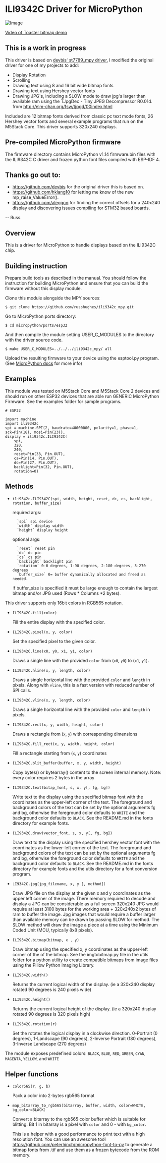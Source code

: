# ILI9342C Driver for MicroPython

![Image](docs/m5stack_hello.jpg)



[Video of Toaster bitmap demo](https://youtu.be/0uWsjKQmCpU)

## This is a work in progress

This driver is based on [devbis' st7789_mpy driver.](https://github.com/devbis/st7789_mpy)
I modified the original driver for one of my projects to add:

- Display Rotation
- Scrolling
- Drawing text using 8 and 16 bit wide bitmap fonts
- Drawing text using Hershey vector fonts
- Drawing JPG's, including a SLOW mode to draw jpg's larger than available ram
  using the TJpgDec - Tiny JPEG Decompressor R0.01d. from
  http://elm-chan.org/fsw/tjpgd/00index.html

Included are 12 bitmap fonts derived from classic pc text mode fonts, 26
Hershey vector fonts and several example programs that run on the M5Stack Core.
This driver supports 320x240 displays.

## Pre-compiled MicroPython firmware

The firmware directory contains MicroPython v1.14 firmware.bin files with the ILI9342C C driver and frozen python font files compiled with ESP-IDF 4.


## Thanks go out to:

- https://github.com/devbis for the original driver this is based on.
- https://github.com/hklang10 for letting me know of the new mp_raise_ValueError().
- https://github.com/aleggon for finding the correct offsets for a 240x240
  display and discovering issues compiling for STM32 based boards.

-- Russ

## Overview

This is a driver for MicroPython to handle displays based on the ILI9342C chip.


## Building instruction

Prepare build tools as described in the manual. You should follow the
instruction for building MicroPython and ensure that you can build the
firmware without this display module.

Clone this module alongside the MPY sources:

    $ git clone https://github.com/russhughes/ili9342c_mpy.git

Go to MicroPython ports directory:

    $ cd micropython/ports/esp32

And then compile the module setting USER_C_MODULES to the directory with the
driver source code.

    $ make USER_C_MODULES=../../../ili9342c_mpy/ all


Upload the resulting firmware to your device using the esptool.py program.
(See
[MicroPython docs](http://docs.micropython.org/en/latest/esp8266/tutorial/intro.html#deploying-the-firmware)
for more info)


## Examples

This module was tested on M5Stack Core and M5Stack Core 2 devices and should run on other ESP32 devices that are able run GENERIC MicroPython Firmware. See the examples folder for sample programs.

    # ESP32

    import machine
    import ili9342c
    spi = machine.SPI(2, baudrate=40000000, polarity=1, phase=1, sck=Pin(18), mosi=Pin(23)),
    display = ili9342c.ILI9342C(
        spi,
        320,
        240,
        reset=Pin(33, Pin.OUT),
        cs=Pin(14, Pin.OUT),
        dc=Pin(27, Pin.OUT),
        backlight=Pin(32, Pin.OUT),
        rotation=0)


## Methods

- `ili9342c.ILI9342C(spi, width, height, reset, dc, cs, backlight, rotation, buffer_size)`

    required args:

        `spi` spi device
        `width` display width
        `height` display height

    optional args:

        `reset` reset pin
        `dc` dc pin
        `cs` cs pin
        `backlight` backlight pin
        `rotation` 0-0 degrees, 1-90 degrees, 2-180 degrees, 3-270 degrees
        `buffer_size` 0= buffer dynamically allocated and freed as needed.

    If buffer_size is specified it must be large enough to contain the largest
    bitmap and/or JPG used (Rows * Columns *2 bytes).


This driver supports only 16bit colors in RGB565 notation.

- `ILI9342C.fill(color)`

  Fill the entire display with the specified color.

- `ILI9342C.pixel(x, y, color)`

  Set the specified pixel to the given color.

- `ILI9342C.line(x0, y0, x1, y1, color)`

  Draws a single line with the provided `color` from (`x0`, `y0`) to
  (`x1`, `y1`).

- `ILI9342C.hline(x, y, length, color)`

  Draws a single horizontal line with the provided `color` and `length`
  in pixels. Along with `vline`, this is a fast version with reduced
  number of SPI calls.

- `ILI9342C.vline(x, y, length, color)`

  Draws a single horizontal line with the provided `color` and `length`
  in pixels.

- `ILI9342C.rect(x, y, width, height, color)`

  Draws a rectangle from (`x`, `y`) with corresponding dimensions

- `ILI9342C.fill_rect(x, y, width, height, color)`

  Fill a rectangle starting from (`x`, `y`) coordinates

- `ILI9342C.blit_buffer(buffer, x, y, width, height)`

  Copy bytes() or bytearray() content to the screen internal memory.
  Note: every color requires 2 bytes in the array

- `ILI9342C.text(bitap_font, s, x, y[, fg, bg])`

  Write text to the display using the specified bitmap font with the
  coordinates as the upper-left corner of the text. The foreground and
  background colors of the text can be set by the optional arguments fg and bg,
  otherwise the foreground color defaults to `WHITE` and the background color
  defaults to `BLACK`.  See the README.md in the fonts directory for example
  fonts.

- `ILI9342C.draw(vector_font, s, x, y[, fg, bg])`

  Draw text to the display using the specified hershey vector font with the
  coordinates as the lower-left corner of the text. The foreground and
  background colors of the text can be set by the optional arguments fg and bg,
  otherwise the foreground color defaults to `WHITE` and the background color
  defaults to `BLACK`.  See the README.md in the fonts directory for example
  fonts and the utils directory for a font conversion program.

- `LI9342C.jpg(jpg_filename, x, y [, method])`

  Draw JPG file on the display at the given x and y coordinates as the upper
  left corner of the image. There memory required to decode and display a JPG
  can be considerable as a full screen 320x240 JPG would require at least 3100
  bytes for the working area + 320x240x2 bytes of ram to buffer the image. Jpg
  images that would require a buffer larger than available memory can be drawn
  by passing SLOW for method. The SLOW method will draw the image a piece at a
  time using the Minimum Coded Unit (MCU, typically 8x8 pixels).

- `ILI9342C.bitmap(bitmap, x , y)`

  Draw bitmap using the specified x, y coordinates as the upper-left corner of
  the of the bitmap.  See the imgtobitmap.py file in the utils folder for a
  python utility to create compatible bitmaps from image files using the Pillow
  Python Imaging Library.

- `ILI9342C.width()`

  Returns the current logical width of the display. (ie a 320x240 display
  rotated 90 degrees is 240 pixels wide)

- `ILI9342C.height()`

  Returns the current logical height of the display. (ie a 320x240 display
  rotated 90 degrees is 320 pixels high)

- `ILI9342C.rotation(r)`

  Set the rotates the logical display in a clockwise direction. 0-Portrait
  (0 degrees), 1-Landscape (90 degrees), 2-Inverse Portrait (180 degrees),
  3-Inverse Landscape (270 degrees)


The module exposes predefined colors:
  `BLACK`, `BLUE`, `RED`, `GREEN`, `CYAN`, `MAGENTA`, `YELLOW`, and `WHITE`


## Helper functions

- `color565(r, g, b)`

  Pack a color into 2-bytes rgb565 format

- `map_bitarray_to_rgb565(bitarray, buffer, width, color=WHITE, bg_color=BLACK)`

  Convert a bitarray to the rgb565 color buffer which is suitable for blitting.
  Bit 1 in bitarray is a pixel with `color` and 0 - with `bg_color`.

  This is a helper with a good performance to print text with a high
  resolution font. You can use an awesome tool
  https://github.com/peterhinch/micropython-font-to-py
  to generate a bitmap fonts from .ttf and use them as a frozen bytecode from
  the ROM memory.
